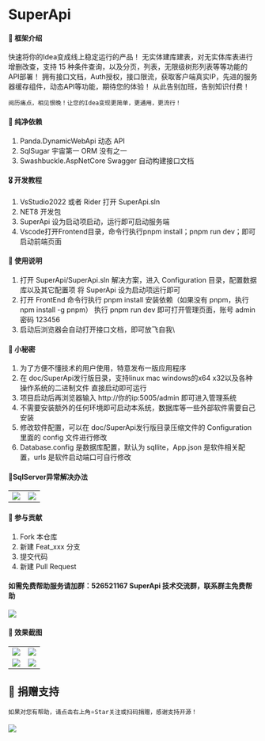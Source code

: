 <!--
 * @Author: 490912587@qq.com
 * @Date: 2023-12-20 10:44:09
 * @LastEditors: 490912587@qq.com
 * @LastEditTime: 2023-12-29 11:16:46
 * @FilePath: \undefinedc:\Users\49091\Desktop\learn\SuperApi\README.md
 * @Description:git add . git commit -m "111" --no-verify git push
-->

# SuperApi

#### 🎁 框架介绍

快速将你的Idea变成线上稳定运行的产品！
无实体建库建表，对无实体库表进行增删改查，支持 15 种条件查询，以及分页，列表，无限级树形列表等等功能的API部署！
拥有接口文档，Auth授权，接口限流，获取客户端真实IP，先进的服务器缓存组件，动态API等功能，期待您的体验！
从此告别加班，告别知识付费！

```
阅历痛点，相见恨晚！让您的Idea变现更简单，更通用，更流行！
```

#### 🍖 纯净依赖

1. Panda.DynamicWebApi 动态 API
2. SqlSugar 宇宙第一 ORM 没有之一
3. Swashbuckle.AspNetCore Swagger 自动构建接口文档

#### 🎖️ 开发教程

1.  VsStudio2022 或者 Rider 打开 SuperApi.sln
2.  NET8 开发包
3.  SuperApi 设为启动项启动，运行即可启动服务端
4.  Vscode打开Frontend目录，命令行执行pnpm install；pnpm run dev；即可启动前端页面

#### 🍁 使用说明

1.  打开 SuperApi/SuperApi.sln 解决方案，进入 Configuration 目录，配置数据库以及其它配置项
    将 SuperApi 设为启动项运行即可
2.  打开 FrontEnd 命令行执行 pnpm install 安装依赖（如果没有 pnpm，执行 npm install -g pnpm） 
    执行 pnpm run dev 即可打开管理页面，账号 admin 密码 123456
3.  启动后浏览器会自动打开接口文档，即可放飞自我\

#### 🍁 小秘密

1. 为了方便不懂技术的用户使用，特意发布一版应用程序
2. 在 doc/SuperApi发行版目录，支持linux mac windows的x64 x32以及各种操作系统的二进制文件 直接启动即可运行
3. 项目启动后再浏览器输入 http://你的ip:5005/admin 即可进入管理系统
4. 不需要安装额外的任何环境即可启动本系统，数据库等一些外部软件需要自己安装
5. 修改软件配置，可以在 doc/SuperApi发行版目录压缩文件的 Configuration 里面的 config 文件进行修改
6. Database.config 是数据库配置，默认为 sqllite，App.json 是软件相关配置，urls 是软件启动端口可自行修改

#### 🍁SqlServer异常解决办法

<table>
    <tr>
        <td><img src="https://foruda.gitee.com/images/1703807376565588436/ab346804_1223089.png"/></td>
        <td><img src="https://foruda.gitee.com/images/1703756458715958552/ef1c8cb3_6522206.png"/></td>
    </tr>
</table>

#### 💐 参与贡献

1.  Fork 本仓库
2.  新建 Feat_xxx 分支
3.  提交代码
4.  新建 Pull Request

#### 如需免费帮助服务请加群：526521167 SuperApi 技术交流群，联系群主免费帮助

<img src="https://gitee.com/tmm-top/SuperApi/raw/master/doc/qun.png"/>

#### 🍎 效果截图

<table>
    <tr>
        <td><img src="https://gitee.com/tmm-top/SuperApi/raw/master/doc/1.png"/></td>
        <td><img src="https://gitee.com/tmm-top/SuperApi/raw/master/doc/3.png"/></td>
    </tr>
    <tr>
        <td><img src="https://gitee.com/tmm-top/SuperApi/raw/master/doc/4.png"/></td>
        <td><img src="https://gitee.com/tmm-top/SuperApi/raw/master/doc/555.png"/></td>
    </tr>
</table>

## 🎀 捐赠支持

```
如果对您有帮助，请点击右上角⭐Star关注或扫码捐赠，感谢支持开源！
```

<img src="https://gitee.com/tmm-top/SuperApi/raw/master/doc/zanshang.jpg"/>
